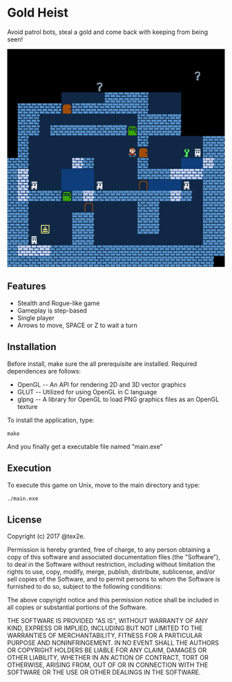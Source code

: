 
Gold Heist
========================

Avoid patrol bots, steal a gold and come back with keeping from being seen!

![snapshot](snapshot.png)


Features
---------------

  * Stealth and Rogue-like game
  * Gameplay is step-based
  * Single player
  * Arrows to move, SPACE or Z to wait a turn


Installation
---------------

Before install, make sure the all prerequisite are installed.
Required dependences are follows:

  * OpenGL -- An API for rendering 2D and 3D vector graphics
  * GLUT   -- Utilized for using OpenGL in C language
  * glpng  -- A library for OpenGL to load PNG graphics files as an OpenGL texture

To install the application, type:

    make

And you finally get a executable file named "main.exe"


Execution
---------------

To execute this game on Unix, move to the main directory and type:

    ./main.exe


License
---------------

Copyright (c) 2017 @tex2e.

Permission is hereby granted, free of charge, to any person obtaining a copy of
this software and associated documentation files (the "Software"), to deal in
the Software without restriction, including without limitation the rights to
use, copy, modify, merge, publish, distribute, sublicense, and/or sell copies
of the Software, and to permit persons to whom the Software is furnished to do
so, subject to the following conditions:

The above copyright notice and this permission notice shall be included in all
copies or substantial portions of the Software.

THE SOFTWARE IS PROVIDED "AS IS", WITHOUT WARRANTY OF ANY KIND, EXPRESS OR
IMPLIED, INCLUDING BUT NOT LIMITED TO THE WARRANTIES OF MERCHANTABILITY,
FITNESS FOR A PARTICULAR PURPOSE AND NONINFRINGEMENT. IN NO EVENT SHALL THE
AUTHORS OR COPYRIGHT HOLDERS BE LIABLE FOR ANY CLAIM, DAMAGES OR OTHER
LIABILITY, WHETHER IN AN ACTION OF CONTRACT, TORT OR OTHERWISE, ARISING FROM,
OUT OF OR IN CONNECTION WITH THE SOFTWARE OR THE USE OR OTHER DEALINGS IN THE
SOFTWARE.

